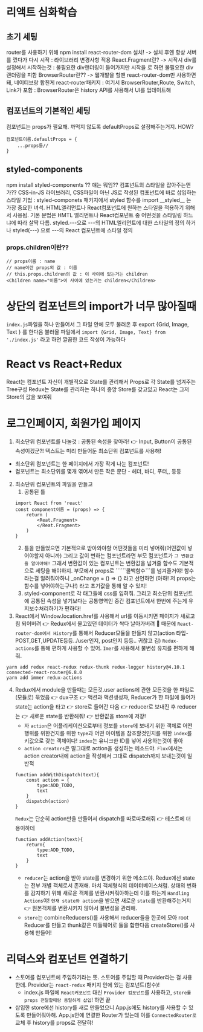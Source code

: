 # 리액트 심화학습

<h2>초기 세팅</h2>
router를 사용하기 위해 npm install react-router-dom 설치! -> 설치 후엔 항상 서버를 껐다가 다시 시작 : 라이브러리 변경사항 적용
React.Fragment란? -> 시작시 div를 설정해서 시작하는것 : 불필요한 div랜더링이 들어가지만 시작을 <React.Fragment>로 하면 불필요한 div랜더링을 피함 BrowserRouter란?? -> 웹개발을 할땐 react-router-dom만 사용하면 돼, 네이티브랑 합친게 react-router패키지 : 여기서 BrowserRouter,Route, Switch, Link가 포함 : BrowserRouter은 history API를 사용해서 UI를 업데이트해

<h2>컴포넌트의 기본적인 세팅</h2>
컴포넌트는 props가 필요해. 까먹지 않도록 defaultProps로 설정해주는거지. HOW?

```
컴포넌트이름.defaultProps = {
    ...props들// 
}
```

<h2>styled-components</h2>
npm install styled-components ?? 얘는 뭐임?? 컴포넌트의 스타일을 잡아주는앤가?? CSS-in-JS 라이브러리, CSS파일이 아닌 JS로 작성된 컴포넌트에 바로 삽입하는 스타일 기법 : styled-componets 패키지에서 styled 함수를 import   __styled__ 는 가장 중요한 녀석. HTML엘리먼트나 React컴포넌트에 원하는 스타일을 적용하기 위해서 사용됨. 기본 문법은 HMTL 엘리먼트나 React컴포넌트 중 어떤것을 스타일링 하느냐에 따라 살짝 다름. 
styled.---으로  ---의 HTML엘리먼트에 대한 스타일의 정의 하거나 styled(---) 으로 ---의 React 컴포넌트에 스타일 정의

<h3>props.children이란??</h3>

```
// props이름 : name
// name이란 props의 값 : 이름
// this.props.children의 값 : 이 사이에 있는거는 children
<Children name="이름">이 사이에 있는거는 children</Children>
```

# 상단의 컴포넌트의 import가 너무 많아질때

```index.js```파일을 하나 만들어서 그 파일 안에 모두 불러온 후 export {Grid, Image, Text } 를 한다음 불러올 파일에서 ```import {Grid, Image, Text} from './index.js'``` 라고 하면 깔끔한 코드 작성이 가능하다

# React vs React+Redux

React는 컴포넌트 자신이 개별적으로 State를 관리해서 Props로 각 State를 넘겨주는 Tree구성
Redux는 State를 관리하는 하나의 중앙 Store를 갖고있고 React는 그저 Store의 값을 보여줘

# 로그인페이지, 회원가입 페이지

1. 최소단위 컴포넌트를 나눌것 : 공통된 속성을 찾아라! 👉 Input, Button이 공통된 속성이겠군?! 텍스트는 미리 만들어둔 최소단위 컴포넌트를 사용해!
 - 최소단위 컴포넌트는 한 페이지에서 가장 작게 나눈 컴포넌트!
 - 컴포넌트는 최소단위를 몇개 엮어서 만든 작은 문단 - 헤더, 바디, 푸터,, 등등
2. 최소단위 컴포넌트의 파일을 만들고
    1. 공통된 틀
    ```
    import React from 'react'
    const component이름 = (props) => {
        return (
            <Reat.Fragment>
            </Reat.Fragment>
        )
    }
    ```
    2. 틀을 만들었으면 기본적으로 받아와야할 어떤것들을 미리 넣어줘(어떤값이 넣어야할지 아니까) 그리고 값이 변하는 컴포넌트라면 부모 컴포넌트가 ```그 변환값을 알아야해!``` 그래서 변환값이 있는 컴포넌트는 변환값을 넘겨줄 함수도 기본적으로 세팅을 해야하지. 부모에서 props로 ``````콜백함수```를 넘겨줄거야! 함수라는걸 알려줘야하니 _onChange = () => {} 라고 선언하면 (아하! 저 props는 함수를 넣어야하는구나!) 라고 초기값을 통해 알 수 있지!
    3. styled-component로 각 태그들에 css를 입혀줘. 그리고 최소단위 컴포넌트에 공통된 속성을 넣기보다는 공통영역인 중간 컴포넌트에서 한번에 주는게 유지보수처리하기가 편하다!
3. React에서 Window.location.href를 사용해서 url를 이동시키면 페이지가 새로고침 되어버려 👉 Redux에서 물고있던 데이터가 싹다 날아가버려 💜 때문에 ```React-router-dom에서 History```를 통해서 Reducer모듈을 만들지 않고(action 타입-POST,GET,UPDATE등등../user인지, post인지 등등.. 귀찮고 김) ```Redux-actions```를 통해 편하게 사용할 수 있어. ```Imer```를 사용해서 불변성 유지를 편하게 해줘.
```
yarn add redux react-redux redux-thunk redux-logger history@4.10.1 connected-react-router@6.8.0
yarn add immer redux-actions
```
4. Redux에서 module을 만들때는 모든것.user actions에 관한 모든것을 한 파일로(모듈로) 묶었음 👉 dux구조 👉 액션과 액션생성자, Reducer가 한 파일에 들어가
state는 action을 타고 👉 store로 들어간 다음 👉 reducer로 보내진 후 reducer는 👉 새로운 state를 반환해줘! 👉 반환값을 store에 저장!
    - 자 `action`은 어플리케이션으로부터 정보를 `store`에 보내기 위한 객체로 어떤 행위를 위한건지를 위한 `type`과 어떤 아이템을 참조할것인지를 위한 `index`를 키값으로 갖는 객체이다! `index`는 유니크한 ID를 넣어 사용하는것이 좋아
    - `action creators`은 말그대로 action을 생성하는 메소드야. `Flux`에서는 action creator내에 action을 작성해서 그대로 dispatch까지 보내는것이 일반적
    ```
    function addWithDispatch(text){
        const action = {
            type:ADD_TODO,
            text
        }
        dispatch(action)
    }
    ```
    `Redux`는 단순히 action만을 만들어서 dispatch를 따로따로해줘 👉 테스트에 더 용이하데
    ```
    function addAction(text){
        return{
            type:ADD_TODO,
            text
        }
    }
    ```
    - `reducer`는 action을 받아 state를 변경하기 위한 메소드야. Redux에선 state는 전부 개별 객체로서 존재해. 마치 객체형식의 데이터베이스처럼. 상태의 변화를 감지하기 위해 새로운 객체를 반환시켜줘야하는데 이를 하는게 `Handling Actions`야! `현재 state와 action`을 받으면 새로운 `state`를 반환해주는거지 👉 원본객체를 변환시키지 않아서 불변성을 관리해. 
    - `store`는 combineReducers()를 사용해서 reducer들을 한곳에 모아 root Reducer를 만들고 thunk같은 미들웨어로 둘을 합한다음 createStore()를 사용해 만들어!


# 리덕스와 컴포넌트 연결하기
- 스토어를 컴포넌트에 주입하기라는 뜻. 스토어를 주입할 때 Provider라는 걸 사용한데. Provider는 `react-redux` 패키지 안에 있는 컴포넌트(함수)!
    - index.js 파일에 `React커포넌트` 대신 `Provider 컴포넌트`를 사용하고, `store를 props 전달할때랑 동일하게 삽입`! 하면 끝
- 삽입한 store에선 history를 새로 만들었으니 App.js에도 history를 사용할 수 있도록 만들어줘야해. App.js안에 연결한 Router가 있는데 이를 `ConnectedRouter로` 교체 후 history를 props로 전달햐!